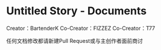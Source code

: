 # Untitled Story - Documents
 
Creator：BartenderK
Co-Creator：FIZZEZ
Co-Creator：T77

任何文档修改都请新建Pull Request或与主创作者面前商讨
